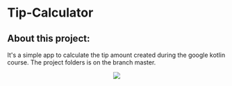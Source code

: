 # Tip-Calculator

## About this project:
It's a simple app to calculate the tip amount created during the google kotlin course.
The project folders is on the branch master.

<div align="center">
  <img src="https://user-images.githubusercontent.com/72254418/187226664-0820a564-8e01-434c-aa78-b77da5a33657.png">
</div>
